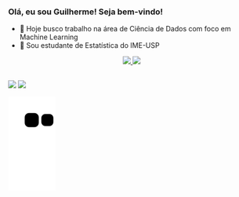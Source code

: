 ### Olá, eu sou Guilherme! Seja bem-vindo!

- 🔭 Hoje busco trabalho na área de Ciência de Dados com foco em Machine Learning
- 🌱 Sou estudante de Estatística do IME-USP
<div align="center">
  <a href="https://github.com/Guilherme-mat">
  <img height="180em" src="https://github-readme-stats.vercel.app/api?username=Guilherme-matt&show_icons=true&theme=nightowl&include_all_commits=true&count_private=true"/>
  <img height="180em" src="https://github-readme-stats.vercel.app/api/top-langs/?username=Guilherme-matt&layout=compact&langs_count=7&theme=nightowl"/>
</div>
  
  ##
 
<div> 
  <a href = "mailto:guilhermemaat@gmail.com"><img src="https://img.shields.io/badge/-Gmail-%23333?style=for-the-badge&logo=gmail&logoColor=white" target="_blank"></a>
  <a href="https://www.linkedin.com/in/guilherme-matt/" target="_blank"><img src="https://img.shields.io/badge/-LinkedIn-%230077B5?style=for-the-badge&logo=linkedin&logoColor=white" target="_blank"></a> 
 
  ![Snake animation](https://github.com/Guilherme-matt/Guilherme-matt/blob/output/github-contribution-grid-snake.svg)
 
</div>

